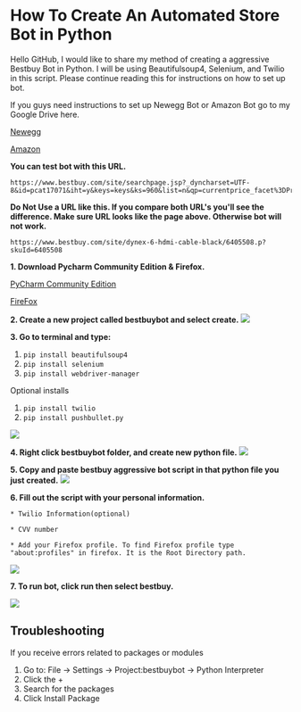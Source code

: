 # How To Create An Automated Store Bot in Python

Hello GitHub, I would like to share my method of creating a aggressive Bestbuy Bot in Python. I will be using Beautifulsoup4, Selenium, and Twilio in this script. Please continue reading this for instructions on how to set up bot.

If you guys need instructions to set up Newegg Bot or Amazon Bot go to my Google Drive here.

[Newegg](https://docs.google.com/document/d/1xcjMNAdIkPhpz6msJqtGEPkikk-0FP5AB8ciKRa_OMY/edit?usp=sharing)

[Amazon](https://docs.google.com/document/d/1zYQ1W-htAN5aWVw5kMb5NLa7ZwZB47cwqNZao73eiK4/edit?usp=sharing)


**You can test bot with this URL.**

	https://www.bestbuy.com/site/searchpage.jsp?_dyncharset=UTF-8&id=pcat17071&iht=y&keys=keys&ks=960&list=n&qp=currentprice_facet%3DPrice~Less%20than%20%2425&sc=Global&st=hdmi&type=page&usc=All%20Categories
	
**Do Not Use a URL like this. If you compare both URL's you'll see the difference. Make sure URL looks like the page above. Otherwise bot will not work.**

	https://www.bestbuy.com/site/dynex-6-hdmi-cable-black/6405508.p?skuId=6405508

**1. Download Pycharm Community Edition & Firefox.**

[PyCharm Community Edition](https://www.jetbrains.com/pycharm/download)

[FireFox](https://www.mozilla.org/en-US/firefox/new/)

**2. Create a new project called bestbuybot and select create.**
![](images/step2.png)

**3. Go to terminal and type:**
1. `pip install beautifulsoup4`
2. `pip install selenium`
3. `pip install webdriver-manager`

Optional installs
1. `pip install twilio`
2. `pip install pushbullet.py`

![](images/step3.png)

**4. Right click bestbuybot folder, and create new python file.**
![](images/step4.png)

**5. Copy and paste bestbuy aggressive bot script in that python file you just created.**
![](images/step5.png)

**6. Fill out the script with your personal information.**

	* Twilio Information(optional)

	* CVV number

	* Add your Firefox profile. To find Firefox profile type "about:profiles" in firefox. It is the Root Directory path.
![](images/step6.png)


**7. To run bot, click run then select bestbuy.**

![](images/step7.png)

## Troubleshooting
If you receive errors related to packages or modules
1. Go to: File → Settings → Project:bestbuybot → Python Interpreter
2. Click the +
3. Search for the packages
4. Click Install Package
